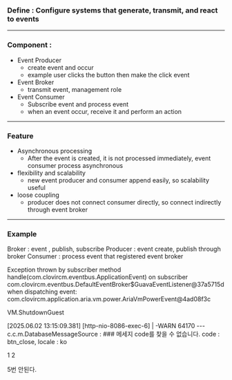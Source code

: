 ### Define :  Configure systems that generate, transmit, and react to events 

---
### Component : 

- Event Producer 
	- create event and occur 
	- example user clicks the button then make the click event 
- Event Broker 
	- transmit event, management role
- Event Consumer 
	- Subscribe event and process event 
	- when an event occur, receive it and perform an action 

----
###  Feature 
- Asynchronous processing 
	- After the event is created, it is not processed immediately, event consumer process asynchronous 
- flexibility and scalability 
	- new event producer and consumer append easily, so scalability useful 
- loose coupling 
	- producer does not connect consumer directly, so connect indirectly through event broker 


----

### Example 

Broker : event  , publish, subscribe 
Producer : event create, publish through broker
Consumer : process event that registered event broker 


Exception thrown by subscriber method handle(com.clovircm.eventbus.ApplicationEvent) on subscriber com.clovircm.eventbus.DefaultEventBroker$GuavaEventListener@37a5715d when dispatching event: com.clovircm.application.aria.vm.power.AriaVmPowerEvent@4ad08f3c 

VM.ShutdownGuest


[2025.06.02 13:15:09.381] [http-nio-8086-exec-6] | -WARN  64170 --- c.c.m.DatabaseMessageSource : ### 메세지 code를 찾을 수 없습니다. code : btn_close, locale : ko 

1
2

5번 안된다.
